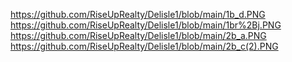 https://github.com/RiseUpRealty/Delisle1/blob/main/1b_d.PNG
https://github.com/RiseUpRealty/Delisle1/blob/main/1br%2Bj.PNG
https://github.com/RiseUpRealty/Delisle1/blob/main/2b_a.PNG
https://github.com/RiseUpRealty/Delisle1/blob/main/2b_c(2).PNG

